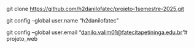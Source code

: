 git clone https://github.com/h2danilofatec/projeto-1semestre-2025.git

git config –global user.name “h2danilofatec”

git config –global user.email “danilo.valim01@fatecitapetininga.edu.br”#   p r o j e t o _ w e b  
 